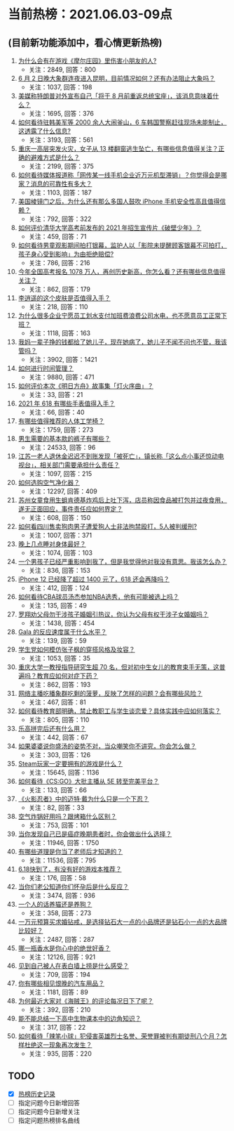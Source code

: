# 当前热榜：2021.06.03-09点
## (目前新功能添加中，看心情更新热榜)
1. [为什么会有在游戏《摩尔庄园》里伤害小朋友的人?](https://www.zhihu.com/question/462710878)
    * 关注：2849, 回答：800
2. [6 月 2 日晚大象群连夜进入昆明，目前情况如何？还有办法阻止大象吗？](https://www.zhihu.com/question/462850326)
    * 关注：1037, 回答：198
3. [美媒称特朗普对外宣布自己「将于 8 月前重返总统宝座」，该消息意味着什么？](https://www.zhihu.com/question/462756205)
    * 关注：1695, 回答：376
4. [如何看待驻韩美军等 2000 余人大闹釜山，6 车韩国警察赶往现场未能制止，这透露了什么信息?](https://www.zhihu.com/question/462483378)
    * 关注：3193, 回答：561
5. [重庆一高层突发火灾，女子从 13 楼翻窗逃生坠亡，有哪些信息值得关注？正确的避难方式是什么？](https://www.zhihu.com/question/462732429)
    * 关注：2199, 回答：375
6. [如何看待媒体报道称「网传某一线手机企业近万元机型滞销」？你觉得会是哪家？消息的可靠性有多大？](https://www.zhihu.com/question/462169085)
    * 关注：1103, 回答：187
7. [美国棱镜门之后，为什么还有那么多国人鼓吹 iPhone 手机安全性高且值得信赖？](https://www.zhihu.com/question/462240019)
    * 关注：792, 回答：322
8. [如何评价清华大学高考前发布的 2021 年招生宣传片《破壁少年》？](https://www.zhihu.com/question/462710342)
    * 关注：459, 回答：71
9. [如何看待男童观影期间拍打银幕，监护人以「影院未提醒顾客银幕不可拍打，孩子身心受到影响」为由拒绝赔偿?](https://www.zhihu.com/question/462576679)
    * 关注：786, 回答：216
10. [今年全国高考报名 1078 万人，再创历史新高，你怎么看？还有哪些信息值得关注？](https://www.zhihu.com/question/462737006)
    * 关注：862, 回答：179
11. [李逍遥的这个皮肤是否值得入手？](https://www.zhihu.com/question/462479516)
    * 关注：218, 回答：110
12. [为什么很多企业宁愿员工划水支付加班费浪费公司水电，也不愿意员工正常下班？](https://www.zhihu.com/question/459051707)
    * 关注：1118, 回答：163
13. [我妈一辈子挣的钱都给了她儿子，现在她病了，她儿子不闻不问也不管，我该管吗？](https://www.zhihu.com/question/457182672)
    * 关注：3902, 回答：1421
14. [如何进行时间管理？](https://www.zhihu.com/question/19705539)
    * 关注：9880, 回答：471
15. [如何评价本次《明日方舟》故事集「灯火序曲」？](https://www.zhihu.com/question/462696608)
    * 关注：33, 回答：21
16. [2021 年 618 有哪些手表值得入手？](https://www.zhihu.com/question/457157738)
    * 关注：66, 回答：40
17. [有哪些值得推荐的人体工学椅？](https://www.zhihu.com/question/29015827)
    * 关注：1759, 回答：273
18. [男生需要的基本款的裤子有哪些？](https://www.zhihu.com/question/28108210)
    * 关注：24533, 回答：96
19. [江苏一老人退休金迟迟不到账发现「被死亡」，镇长称「这么点小事还惊动电视台」，相关部门需要承担什么责任？](https://www.zhihu.com/question/461872299)
    * 关注：1097, 回答：215
20. [如何选购空气净化器？](https://www.zhihu.com/question/19565949)
    * 关注：12297, 回答：409
21. [苏州女童食用生蛆肯德基炸鸡后上吐下泻，店员称因食品被打包并过夜食用，遂无正面回应，事件责任应如何界定？](https://www.zhihu.com/question/462747978)
    * 关注：608, 回答：150
22. [如何看四川售卖狗肉男子遭爱狗人士非法拘禁殴打，5人被判缓刑?](https://www.zhihu.com/question/462762755)
    * 关注：1007, 回答：371
23. [晚上几点睡对身体最好？](https://www.zhihu.com/question/446207896)
    * 关注：1074, 回答：103
24. [一个男孩子已经严重影响到我了，但是我觉得他对我没有意思。我该怎么办？](https://www.zhihu.com/question/461582450)
    * 关注：836, 回答：153
25. [iPhone 12 已经降了超过 1400 元了，618 还会再降吗？](https://www.zhihu.com/question/462115454)
    * 关注：412, 回答：124
26. [如何看待CBA球员汤杰参加NBA选秀，他有可能被选上吗？](https://www.zhihu.com/question/462468673)
    * 关注：135, 回答：49
27. [罗翔劝父母勿干涉孩子婚姻引热议，你认为父母有权干涉子女婚姻吗？](https://www.zhihu.com/question/462591633)
    * 关注：1438, 回答：454
28. [Gala 的反应速度属于什么水平？](https://www.zhihu.com/question/459468121)
    * 关注：139, 回答：59
29. [学生党如何模仿张子枫的穿搭风格及妆容？](https://www.zhihu.com/question/297388550)
    * 关注：1053, 回答：35
30. [重庆大学一教授指导研究生超 70 名，但对初中生女儿的教育束手无策，这普遍吗？教育应如何对症下药？](https://www.zhihu.com/question/462546679)
    * 关注：862, 回答：193
31. [网络主播吃播象群吃剩的菠萝，反映了怎样的问题？会有哪些风险？](https://www.zhihu.com/question/462709230)
    * 关注：467, 回答：81
32. [如何看待教育部明确，禁止教职工与学生谈恋爱？具体实践中应如何落实？](https://www.zhihu.com/question/462607174)
    * 关注：805, 回答：110
33. [乐高拼完后还有什么用？](https://www.zhihu.com/question/436748383)
    * 关注：442, 回答：67
34. [如果婆婆说你盛汤的姿势不对，当众嘲笑你不讲究，你会怎么做？](https://www.zhihu.com/question/462684999)
    * 关注：303, 回答：126
35. [Steam玩家一定要拥有的游戏是什么？](https://www.zhihu.com/question/370676694)
    * 关注：15645, 回答：1136
36. [如何看待《CS:GO》大批主播从 5E 转至完美平台？](https://www.zhihu.com/question/462426659)
    * 关注：133, 回答：66
37. [《火影忍者》中的迈特·戴为什么只是一个下忍？](https://www.zhihu.com/question/450399642)
    * 关注：82, 回答：33
38. [空气炸锅好用吗？跟烤箱什么区别？](https://www.zhihu.com/question/291230420)
    * 关注：753, 回答：101
39. [当你发现自己已是癌症晚期患者时，你会做出什么选择？](https://www.zhihu.com/question/267507193)
    * 关注：11946, 回答：1750
40. [有哪些道理是你当了老师后才知道的？](https://www.zhihu.com/question/366090311)
    * 关注：11536, 回答：795
41. [6.18快到了，有没有好的游戏本推荐？](https://www.zhihu.com/question/459135728)
    * 关注：176, 回答：58
42. [当你们老公知道你们怀孕后是什么反应？](https://www.zhihu.com/question/352213352)
    * 关注：3474, 回答：936
43. [一个人的话养猫还是养狗？](https://www.zhihu.com/question/461625066)
    * 关注：358, 回答：273
44. [一万元预算买求婚钻戒，是选择钻石大一点的小品牌还是钻石小一点的大品牌比较好？](https://www.zhihu.com/question/29216298)
    * 关注：2487, 回答：287
45. [哪一瓶香水是你心中的绝世好香？](https://www.zhihu.com/question/345669382)
    * 关注：12126, 回答：921
46. [见到自己被人在表白墙上捞是什么感受？](https://www.zhihu.com/question/426184407)
    * 关注：709, 回答：194
47. [你有哪些相见恨晚的汽车用品？](https://www.zhihu.com/question/32039663)
    * 关注：1181, 回答：89
48. [为何最近大家对《海贼王》的评论每况日下了呢？](https://www.zhihu.com/question/462399807)
    * 关注：392, 回答：210
49. [能不能总结一下高中生物课本中的边角知识？](https://www.zhihu.com/question/379424271)
    * 关注：317, 回答：22
50. [如何看待「辣笔小球」犯侵害英雄烈士名誉、荣誉罪被判有期徒刑八个月？怎样杜绝这一现象再次发生？](https://www.zhihu.com/question/462424984)
    * 关注：935, 回答：220
## TODO
* [x] [热榜历史记录](hot_history/AllHot.md)
* [ ] 指定问题今日新增回答
* [ ] 指定问题今日新增关注
* [ ] 指定问题热榜排名曲线
